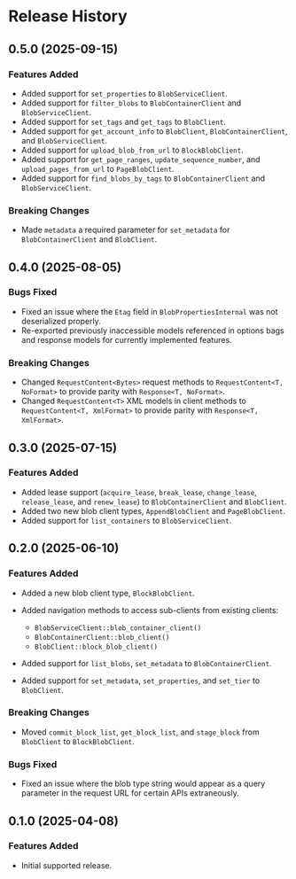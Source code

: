 # Release History

## 0.5.0 (2025-09-15)

### Features Added

* Added support for `set_properties` to `BlobServiceClient`.
* Added support for `filter_blobs` to `BlobContainerClient` and `BlobServiceClient`.
* Added support for `set_tags` and `get_tags` to `BlobClient`.
* Added support for `get_account_info` to `BlobClient`, `BlobContainerClient`, and `BlobServiceClient`.
* Added support for `upload_blob_from_url` to `BlockBlobClient`.
* Added support for `get_page_ranges`, `update_sequence_number`, and `upload_pages_from_url` to `PageBlobClient`.
* Added support for `find_blobs_by_tags` to `BlobContainerClient` and `BlobServiceClient`.

### Breaking Changes

* Made `metadata` a required parameter for `set_metadata` for `BlobContainerClient` and `BlobClient`.

## 0.4.0 (2025-08-05)

### Bugs Fixed

* Fixed an issue where the `Etag` field in `BlobPropertiesInternal` was not deserialized properly.
* Re-exported previously inaccessible models referenced in options bags and response models for currently implemented features.

### Breaking Changes

* Changed `RequestContent<Bytes>` request methods to `RequestContent<T, NoFormat>` to provide parity with `Response<T, NoFormat>`.
* Changed `RequestContent<T>` XML models in client methods to `RequestContent<T, XmlFormat>` to provide parity with `Response<T, XmlFormat>`.

## 0.3.0 (2025-07-15)

### Features Added

* Added lease support (`acquire_lease`, `break_lease`, `change_lease`, `release_lease`, and `renew_lease`) to `BlobContainerClient` and `BlobClient`.
* Added two new blob client types, `AppendBlobClient` and `PageBlobClient`.
* Added support for `list_containers` to `BlobServiceClient`.

## 0.2.0 (2025-06-10)

### Features Added

* Added a new blob client type, `BlockBlobClient`.
* Added navigation methods to access sub-clients from existing clients:
  * `BlobServiceClient::blob_container_client()`
  * `BlobContainerClient::blob_client()`
  * `BlobClient::block_blob_client()`

* Added support for `list_blobs`, `set_metadata` to `BlobContainerClient`.
* Added support for `set_metadata`, `set_properties`, and `set_tier` to `BlobClient`.

### Breaking Changes

* Moved `commit_block_list`, `get_block_list`, and `stage_block` from `BlobClient` to `BlockBlobClient`.

### Bugs Fixed

* Fixed an issue where the blob type string would appear as a query parameter in the request URL for certain APIs extraneously.

## 0.1.0 (2025-04-08)

### Features Added

* Initial supported release.
